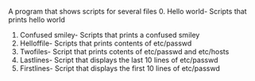 A program that shows scripts for several files
0. Hello world- Scripts that prints hello world
1. Confused smiley- Scripts that prints a confused smiley
2. Helloffile- Scripts that prints contents of etc/passwd
3. Twofiles- Script that prints cotents of etc/passwd and etc/hosts
4. Lastlines- Script that displays the last 10 lines of etc/passwd
5. Firstlines- Script that displays the first 10 lines of etc/passwd
